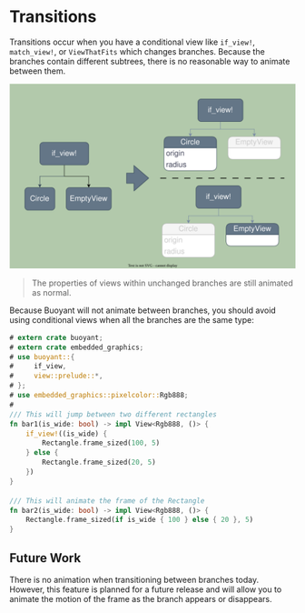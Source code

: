 # Transitions

Transitions occur when you have a conditional view like `if_view!`, `match_view!`, or
`ViewThatFits` which changes branches. Because the branches contain different subtrees,
there is no reasonable way to animate between them.

![Transition](./images/transition.svg)

> The properties of views within unchanged branches are still animated as normal.

Because Buoyant will not animate between branches, you should avoid using conditional
views when all the branches are the same type:

```rust
# extern crate buoyant;
# extern crate embedded_graphics;
# use buoyant::{
#     if_view,
#     view::prelude::*,
# };
# use embedded_graphics::pixelcolor::Rgb888;
# 
/// This will jump between two different rectangles
fn bar1(is_wide: bool) -> impl View<Rgb888, ()> {
    if_view!((is_wide) {
        Rectangle.frame_sized(100, 5)
    } else {
        Rectangle.frame_sized(20, 5)
    })
}

/// This will animate the frame of the Rectangle
fn bar2(is_wide: bool) -> impl View<Rgb888, ()> {
    Rectangle.frame_sized(if is_wide { 100 } else { 20 }, 5)
}
```

## Future Work

There is no animation when transitioning between branches today. However, this feature
is planned for a future release and will allow you to animate the motion of the frame
as the branch appears or disappears.
